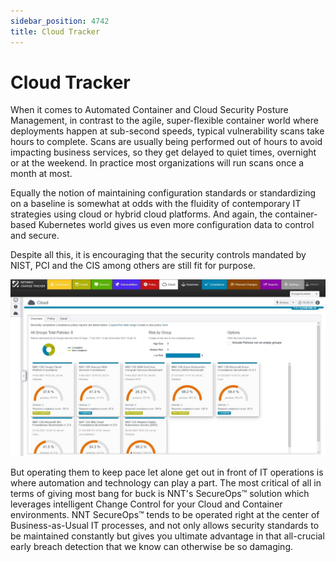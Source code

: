 ```yaml
---
sidebar_position: 4742
title: Cloud Tracker
---
```


# Cloud Tracker

When it comes to Automated Container and Cloud Security Posture Management, in contrast to the agile, super-flexible container world where deployments happen at sub-second speeds, typical vulnerability scans take hours to complete. Scans are usually being performed out of hours to avoid impacting business services, so they get delayed to quiet times, overnight or at the weekend. In practice most organizations will run scans once a month at most.

Equally the notion of maintaining configuration standards or standardizing on a baseline is somewhat at odds with the fluidity of contemporary IT strategies using cloud or hybrid cloud platforms. And again, the container-based Kubernetes world gives us even more configuration data to control and secure.

Despite all this, it is encouraging that the security controls mandated by NIST, PCI and the CIS among others are still fit for purpose.

![](../../../../../static/images/ChangeTracker_8.1/Content/Resources/Images/ChangeTracker/CloudTrackerOverview.png)

But operating them to keep pace let alone get out in front of IT operations is where automation and technology can play a part. The most critical of all in terms of giving most bang for buck is NNT's SecureOps™ solution which leverages intelligent Change Control for your Cloud and Container environments. NNT SecureOps™ tends to be operated right at the center of Business-as-Usual IT processes, and not only allows security standards to be maintained constantly but gives you ultimate advantage in that all-crucial early breach detection that we know can otherwise be so damaging.